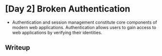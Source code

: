 # [Day 2] Broken Authentication

- Authentication and session management constitute core components of modern web applications. Authentication allows users to gain access to web applications by verifying their identities.

## Writeup

